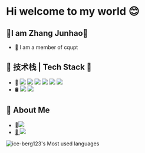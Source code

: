 # Hi welcome to my world :blush:
## 🌱I am Zhang Junhao🌱
- 🔭 I am a member of cqupt

## 🔨 技术栈 | Tech Stack 🔨
- 🔧  ![](https://img.shields.io/badge/-python-black)  ![](https://img.shields.io/badge/-c%2Fc%2B%2B-black) ![](https://img.shields.io/badge/-javascript-black)  ![](https://img.shields.io/badge/-dart-black)  ![](https://img.shields.io/badge/-typescript-black)  ![](https://img.shields.io/badge/-%E6%B1%87%E7%BC%96-black)
- 🛢 ![](https://img.shields.io/badge/-sql%20server-black)  ![](https://img.shields.io/badge/-mysql-black)
## :triangular_flag_on_post: About Me
- :boy:![](https://img.shields.io/badge/-qq%3A1327349972-black)
- [:sunflower: ![](https://img.shields.io/badge/-click%20to%20my%20blog-yellow)](https://xishenshiyufei.com/)


![ice-berg123's Most used languages](https://github-readme-stats.vercel.app/api/top-langs/?username=ice-berg123&layout=compact&hide_border=true&langs_count=10)
<!--
**ice-berg123/ice-berg123** is a ✨ _special_ ✨ repository because its `README.md` (this file) appears on your GitHub profile.

Here are some ideas to get you started:

- 🔭 I’m currently working on ...
- 🌱 I’m currently learning ...
- 👯 I’m looking to collaborate on ...
- 🤔 I’m looking for help with ...
- 💬 Ask me about ...
- 📫 How to reach me: ...
- 😄 Pronouns: ...
- ⚡ Fun fact: ...
-->
